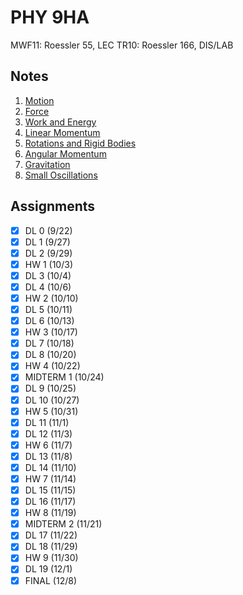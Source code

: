# PHY 9HA
MWF11: Roessler 55, LEC
TR10: Roessler 166, DIS/LAB
## Notes
1. [Motion](../notes/motion.md)
2. [Force](../notes/force.md)
3. [Work and Energy](../notes/work-energy.md)
4. [Linear Momentum](../notes/linear-momentum.md)
5. [Rotations and Rigid Bodies](../notes/rotations-rigid-bodies.md)
6. [Angular Momentum](../notes/angular-momentum.md)
7. [Gravitation](../notes/gravitation.md)
8. [Small Oscillations](../notes/small-oscillations.md)
## Assignments
- [x] DL 0 (9/22)
- [x] DL 1 (9/27)
- [x] DL 2 (9/29)
- [x] HW 1 (10/3)
- [x] DL 3 (10/4)
- [x] DL 4 (10/6)
- [x] HW 2 (10/10)
- [x] DL 5 (10/11)
- [x] DL 6 (10/13)
- [x] HW 3 (10/17)
- [x] DL 7 (10/18)
- [x] DL 8 (10/20)
- [x] HW 4 (10/22)
- [x] MIDTERM 1 (10/24)
- [x] DL 9 (10/25)
- [x] DL 10 (10/27)
- [x] HW 5 (10/31)
- [x] DL 11 (11/1)
- [x] DL 12 (11/3)
- [x] HW 6 (11/7)
- [x] DL 13 (11/8)
- [x] DL 14 (11/10)
- [x] HW 7 (11/14)
- [x] DL 15 (11/15)
- [x] DL 16 (11/17)
- [x] HW 8 (11/19)
- [x] MIDTERM 2 (11/21)
- [x] DL 17 (11/22)
- [x] DL 18 (11/29)
- [x] HW 9 (11/30)
- [x] DL 19 (12/1)
- [x] FINAL (12/8)